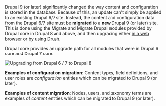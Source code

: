 Drupal 9 (or later) significantly changed the way content and configuration is stored in the database. Because of this, an update can't simply be applied to an existing Drupal 6/7 site. Instead, the content and configuration data from the Drupal 6/7 site must be **migrated** to a **new** Drupal 9 (or later) site. This is done using the Migrate and Migrate Drupal modules provided by Drupal core in Drupal 8 and above, and then upgrading either [in a web browser](https://www.drupal.org/docs/upgrading-drupal/upgrade-using-web-browser) or by [using Drush](https://www.drupal.org/docs/upgrading-drupal/upgrade-using-drush).

Drupal core provides an upgrade path for all modules that were in Drupal 6 core and Drupal 7 core.

![Upgrading from Drupal 6 / 7 to Drupal 8](https://www.drupal.org/files/d6-d7-to-d8-upgrade.PNG)

**Examples of configuration migration**: Content types, field definitions, and user roles are _configuration_ entities which can be migrated to Drupal 9 (or later). 

**Examples of content migration**: Nodes, users, and taxonomy terms are examples of _content_ entities which can be migrated to Drupal 9 (or later).